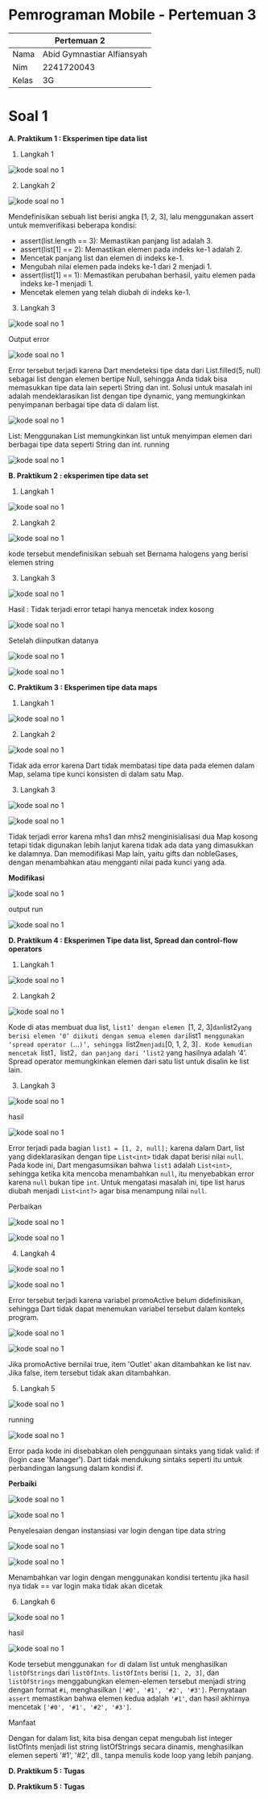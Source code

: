 # Pemrograman Mobile - Pertemuan 3

<table>
    <thead>
        <th style="text-align: center;" colspan="2">Pertemuan 2</th>
    </thead>
    <tbody>
        <tr>
            <td>Nama</td>
            <td>Abid Gymnastiar Alfiansyah</td>
        </tr>
        <tr>
            <td>Nim</td>
            <td>2241720043</td>
        </tr>
        <tr>
            <td>Kelas</td>
            <td>3G</td>
        </tr>
    </tbody>
</table>

# Soal 1

<b>A. Praktikum 1 : Eksperimen tipe data list</b>

1. Langkah 1

![kode soal no 1](../../docs/pertemuan4/praktikum1_1.png)

2. Langkah 2

![kode soal no 1](../../docs/pertemuan4/praktikum1_2.png)

Mendefinisikan sebuah list berisi angka [1, 2, 3], lalu menggunakan assert untuk memverifikasi beberapa kondisi:

- assert(list.length == 3): Memastikan panjang list adalah 3.
- assert(list[1] == 2): Memastikan elemen pada indeks ke-1 adalah 2.
- Mencetak panjang list dan elemen di indeks ke-1.
- Mengubah nilai elemen pada indeks ke-1 dari 2 menjadi 1.
- assert(list[1] == 1): Memastikan perubahan berhasil, yaitu elemen pada indeks ke-1 menjadi 1.
- Mencetak elemen yang telah diubah di indeks ke-1.

3. Langkah 3

![kode soal no 1](../../docs/pertemuan4/praktikum1_3.png)

Output error

![kode soal no 1](../../docs/pertemuan4/praktikum1_4.png)

Error tersebut terjadi karena Dart mendeteksi tipe data dari List.filled(5, null) sebagai list dengan elemen bertipe Null, sehingga Anda tidak bisa memasukkan tipe data lain seperti String dan int. Solusi untuk masalah ini adalah mendeklarasikan list dengan tipe dynamic, yang memungkinkan penyimpanan berbagai tipe data di dalam list.

![kode soal no 1](../../docs/pertemuan4/praktikum1_5.png)

List<dynamic>: Menggunakan List<dynamic> memungkinkan list untuk menyimpan elemen dari berbagai tipe data seperti String dan int.
running

![kode soal no 1](../../docs/pertemuan4/praktikum1_6.png)

<b>B. Praktikum 2 : eksperimen tipe data set</b>

1. Langkah 1

![kode soal no 1](../../docs/pertemuan4/praktikum2_1.png)

2. Langkah 2

![kode soal no 1](../../docs/pertemuan4/praktikum2_2.png)

kode tersebut mendefinisikan sebuah set Bernama halogens yang berisi elemen string 

3. Langkah 3

![kode soal no 1](../../docs/pertemuan4/praktikum2_3.png)

Hasil : Tidak terjadi error tetapi hanya mencetak index kosong 

![kode soal no 1](../../docs/pertemuan4/praktikum2_4.png)

Setelah diinputkan datanya 

![kode soal no 1](../../docs/pertemuan4/praktikum2_5.png)

![kode soal no 1](../../docs/pertemuan4/praktikum2_6.png)

<b>C. Praktikum 3 : Eksperimen tipe data maps</b>

1. Langkah 1

![kode soal no 1](../../docs/pertemuan4/praktikum3_1.png)

2. Langkah 2

![kode soal no 1](../../docs/pertemuan4/praktikum3_2.png)

Tidak ada error karena Dart tidak membatasi tipe data pada elemen dalam Map, selama tipe kunci konsisten di dalam satu Map.

3. Langkah 3

![kode soal no 1](../../docs/pertemuan4/praktikum3_3.png)

![kode soal no 1](../../docs/pertemuan4/praktikum3_4.png)

Tidak terjadi error karena mhs1 dan mhs2 menginisialisasi dua Map kosong tetapi tidak digunakan lebih lanjut karena tidak ada data yang dimasukkan ke dalamnya. Dan memodifikasi Map lain, yaitu gifts dan nobleGases, dengan menambahkan atau mengganti nilai pada kunci yang ada.

<b>Modifikasi</b>

![kode soal no 1](../../docs/pertemuan4/praktikum3_5.png)

output run

![kode soal no 1](../../docs/pertemuan4/praktikum3_6.png)

<b>D. Praktikum 4 : Eksperimen Tipe data list, Spread dan control-flow operators</b>

1. Langkah 1

![kode soal no 1](../../docs/pertemuan4/praktikum4_1.png)

2. Langkah 2

![kode soal no 1](../../docs/pertemuan4/praktikum4_2.png)

Kode di atas membuat dua list, `list1’ dengan elemen `[1, 2, 3]` dan `list2` yang berisi elemen ‘0’ diikuti dengan semua elemen dari `list1` menggunakan ‘spread operator (`...`)’, sehingga `list2` menjadi `[0, 1, 2, 3]`. Kode kemudian mencetak `list1`, `list2`, dan panjang dari ‘list2` yang hasilnya adalah ‘4’. Spread operator memungkinkan elemen dari satu list untuk disalin ke list lain.

3. Langkah 3

![kode soal no 1](../../docs/pertemuan4/praktikum4_3.png)

hasil 

![kode soal no 1](../../docs/pertemuan4/praktikum4_4.png)

Error terjadi pada bagian `list1 = [1, 2, null];` karena dalam Dart, list yang dideklarasikan dengan tipe `List<int>` tidak dapat berisi nilai `null`. Pada kode ini, Dart mengasumsikan bahwa `list1` adalah `List<int>`, sehingga ketika kita mencoba menambahkan `null`, itu menyebabkan error karena `null` bukan tipe `int`. Untuk mengatasi masalah ini, tipe list harus diubah menjadi `List<int?>` agar bisa menampung nilai `null`.

Perbaikan 

![kode soal no 1](../../docs/pertemuan4/praktikum4_5.png)

![kode soal no 1](../../docs/pertemuan4/praktikum4_6.png)

4. Langkah 4

![kode soal no 1](../../docs/pertemuan4/praktikum4_7.png)

![kode soal no 1](../../docs/pertemuan4/praktikum4_8.png)

Error tersebut terjadi karena variabel promoActive belum didefinisikan, sehingga Dart tidak dapat menemukan variabel tersebut dalam konteks program.

![kode soal no 1](../../docs/pertemuan4/praktikum4_9.png)

![kode soal no 1](../../docs/pertemuan4/praktikum4_10.png)

Jika promoActive bernilai true, item 'Outlet' akan ditambahkan ke list nav. Jika false, item tersebut tidak akan ditambahkan.

5. Langkah 5

![kode soal no 1](../../docs/pertemuan4/praktikum4_11.png)

running

![kode soal no 1](../../docs/pertemuan4/praktikum4_12.png)

Error pada kode ini disebabkan oleh penggunaan sintaks yang tidak valid: if (login case 'Manager'). Dart tidak mendukung sintaks seperti itu untuk perbandingan langsung dalam kondisi if.

<b>Perbaiki</b>

![kode soal no 1](../../docs/pertemuan4/praktikum4_13.png)

![kode soal no 1](../../docs/pertemuan4/praktikum4_14.png)

Penyelesaian dengan instansiasi var login dengan tipe data string 

![kode soal no 1](../../docs/pertemuan4/praktikum4_15.png)

![kode soal no 1](../../docs/pertemuan4/praktikum4_16.png)

Menambahkan var login dengan menggunakan kondisi tertentu jika hasil nya tidak == var login maka tidak akan dicetak

6. Langkah 6

![kode soal no 1](../../docs/pertemuan4/praktikum4_17.png)

hasil

![kode soal no 1](../../docs/pertemuan4/praktikum4_20.png)

Kode tersebut menggunakan `for` di dalam list untuk menghasilkan `listOfStrings` dari `listOfInts`. `listOfInts` berisi `[1, 2, 3]`, dan `listOfStrings` menggabungkan elemen-elemen tersebut menjadi string dengan format `#i`, menghasilkan `['#0', '#1', '#2', '#3']`. Pernyataan `assert` memastikan bahwa elemen kedua adalah `'#1'`, dan hasil akhirnya mencetak `['#0', '#1', '#2', '#3']`.

Manfaat 

Dengan for dalam list, kita bisa dengan cepat mengubah list integer listOfInts menjadi list string listOfStrings secara dinamis, menghasilkan elemen seperti '#1', '#2', dll., tanpa menulis kode loop yang lebih panjang.


<b>D. Praktikum 5 : Tugas</b>
</br>

<b>D. Praktikum 5 : Tugas</b>
</br>
